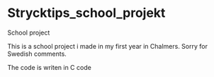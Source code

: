 # Strycktips_school_projekt
School project

This is a school project i made in my first year in Chalmers.
Sorry for Swedish comments.

The code is writen in C code
